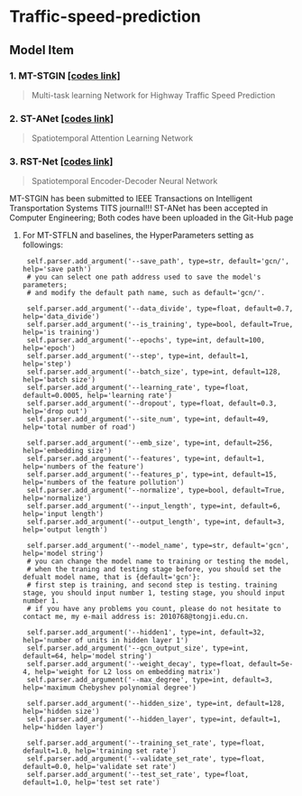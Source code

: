 # Traffic-speed-prediction

## Model Item
### 1. MT-STGIN [[codes link]](https://github.com/zouguojian/Traffic-speed-prediction/tree/main/MT-STGIN%20)
>Multi-task learning Network for Highway Traffic Speed Prediction

### 2. ST-ANet [[codes link]](https://github.com/zouguojian/Traffic-speed-prediction/tree/main/ST-ANet)
>Spatiotemporal Attention Learning Network

### 3. RST-Net [[codes link]](https://github.com/zouguojian/Traffic-speed-prediction/tree/main/ST-ANet)
>Spatiotemporal Encoder-Decoder Neural Network


MT-STGIN has been submitted to IEEE Transactions on Intelligent Transportation Systems TITS journal!!! 
ST-ANet has been accepted in Computer Engineering;
Both codes have been uploaded in the Git-Hub page


1. For MT-STFLN and baselines, the HyperParameters setting as followings:

        self.parser.add_argument('--save_path', type=str, default='gcn/', help='save path')
        # you can select one path address used to save the model's parameters;
        # and modify the default path name, such as default='gcn/'.

        self.parser.add_argument('--data_divide', type=float, default=0.7, help='data_divide')
        self.parser.add_argument('--is_training', type=bool, default=True, help='is training')
        self.parser.add_argument('--epochs', type=int, default=100, help='epoch')
        self.parser.add_argument('--step', type=int, default=1, help='step')
        self.parser.add_argument('--batch_size', type=int, default=128, help='batch size')
        self.parser.add_argument('--learning_rate', type=float, default=0.0005, help='learning rate')
        self.parser.add_argument('--dropout', type=float, default=0.3, help='drop out')
        self.parser.add_argument('--site_num', type=int, default=49, help='total number of road')

        self.parser.add_argument('--emb_size', type=int, default=256, help='embedding size')
        self.parser.add_argument('--features', type=int, default=1, help='numbers of the feature')
        self.parser.add_argument('--features_p', type=int, default=15, help='numbers of the feature pollution')
        self.parser.add_argument('--normalize', type=bool, default=True, help='normalize')
        self.parser.add_argument('--input_length', type=int, default=6, help='input length')
        self.parser.add_argument('--output_length', type=int, default=3, help='output length')

        self.parser.add_argument('--model_name', type=str, default='gcn', help='model string')
        # you can change the model name to training or testing the model,
        # when the traning and testing stage before, you should set the defualt model name, that is {default='gcn'}:
        # first step is training, and second step is testing. training stage, you should input number 1, testing stage, you should input number 1.
        # if you have any problems you count, please do not hesitate to contact me, my e-mail address is: 2010768@tongji.edu.cn.
        
        self.parser.add_argument('--hidden1', type=int, default=32, help='number of units in hidden layer 1')
        self.parser.add_argument('--gcn_output_size', type=int, default=64, help='model string')
        self.parser.add_argument('--weight_decay', type=float, default=5e-4, help='weight for L2 loss on embedding matrix')
        self.parser.add_argument('--max_degree', type=int, default=3, help='maximum Chebyshev polynomial degree')

        self.parser.add_argument('--hidden_size', type=int, default=128, help='hidden size')
        self.parser.add_argument('--hidden_layer', type=int, default=1, help='hidden layer')

        self.parser.add_argument('--training_set_rate', type=float, default=1.0, help='training set rate')
        self.parser.add_argument('--validate_set_rate', type=float, default=0.0, help='validate set rate')
        self.parser.add_argument('--test_set_rate', type=float, default=1.0, help='test set rate')
